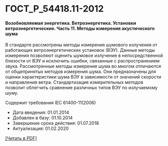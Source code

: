 # ГОСТ_Р_54418.11-2012

#### Возобновляемая энергетика. Ветроэнергетика. Установки ветроэнергетические. Часть 11. Методы измерения акустического шума

В стандарте рассмотрены методы измерения шумового излучения от работающих ветроэнергетических установок (ВЭУ). Данные методы измерения позволяют оценить шумовое излучение в непосредственной близости от ВЭУ и исключить ошибки, связанные с распространением звука. Рассмотренные методы измерения шума во многом отличаются от общепринятых методов измерения шума. Они предназначены для оценки характеристики шума ВЭУ в зависимости от значений скорости и направления ветра. Стандартизация измерительных методов позволит облегчить сравнение различных типов ВЭУ по излучаемому шуму.

Содержит требования IEC 61400-11(2006)

- Дата введения: 01.01.2014
- Добавлен в базу: 01.10.2014
- Завершение срока действия: 01.07.2018
- Актуализация: 01.02.2020

<a onclick="openFileCallback('https://standartgost.ru/g/ГОСТ_Р_54418.11-2012.pdf', 'ГОСТ_Р_54418.11-2012.pdf');" href="#">[Читать в PDF]</a>
